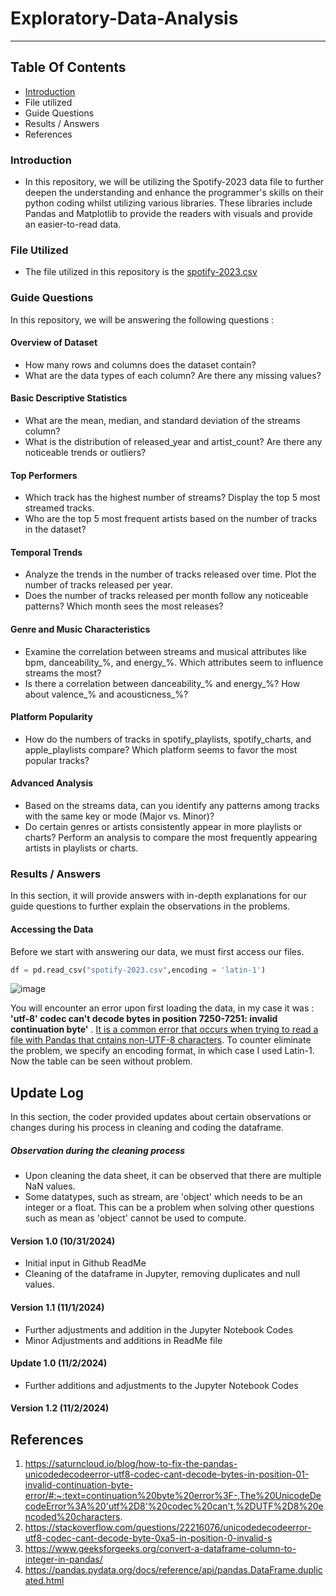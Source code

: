 # Exploratory-Data-Analysis
--- 

## Table Of Contents
 * [Introduction](#Introduction)
 * File utilized
 * Guide Questions
 * Results / Answers
 * References 

### Introduction
* In this repository, we will be utilizing the Spotify-2023 data file to further deepen the understanding and enhance the programmer's skills on their python coding whilst utilizing various libraries. These libraries include Pandas and Matplotlib to provide the readers with visuals and provide an easier-to-read data. 

### File Utilized
* The file utilized in this repository is the
[spotify-2023.csv](https://github.com/user-attachments/files/17621217/spotify-2023.csv)


### Guide Questions
In this repository, we will be answering the following questions : 

#### Overview of Dataset
* How many rows and columns does the dataset contain?
* What are the data types of each column? Are there any missing values?

#### Basic Descriptive Statistics
* What are the mean, median, and standard deviation of the streams column?
* What is the distribution of released_year and artist_count? Are there any noticeable trends or outliers?

#### Top Performers
* Which track has the highest number of streams? Display the top 5 most streamed tracks.
* Who are the top 5 most frequent artists based on the number of tracks in the dataset?

#### Temporal Trends
* Analyze the trends in the number of tracks released over time. Plot the number of tracks released per year.
* Does the number of tracks released per month follow any noticeable patterns? Which month sees the most releases?
#### Genre and Music Characteristics
* Examine the correlation between streams and musical attributes like bpm, danceability_%, and energy_%. Which attributes seem to influence streams the most?
* Is there a correlation between danceability_% and energy_%? How about valence_% and acousticness_%?

####  Platform Popularity
* How do the numbers of tracks in spotify_playlists, spotify_charts, and apple_playlists compare? Which platform seems to favor the most popular tracks?
####  Advanced Analysis
* Based on the streams data, can you identify any patterns among tracks with the same key or mode (Major vs. Minor)?
* Do certain genres or artists consistently appear in more playlists or charts? Perform an analysis to compare the most frequently appearing artists in playlists or charts.

### Results / Answers
In this section, it will provide answers with in-depth explanations for our guide questions to further explain the observations in the problems. 

#### Accessing the Data

Before we start with answering our data, we must first access our files.

```python
df = pd.read_csv("spotify-2023.csv",encoding = 'latin-1')

```
![image](https://github.com/user-attachments/assets/d33b8cf4-cb6b-45d2-884b-2203b7735443)
 
You will encounter an error upon first loading the data, in my case it was :
**'utf-8' codec can't decode bytes in position 7250-7251: invalid continuation byte'** . [It is a common error that occurs when trying to read a file with Pandas that cntains non-UTF-8 characters](https://saturncloud.io/blog/how-to-fix-the-pandas-unicodedecodeerror-utf8-codec-cant-decode-bytes-in-position-01-invalid-continuation-byte-error/#:~:text=continuation%20byte%20error%3F-,The%20UnicodeDecodeError%3A%20'utf%2D8'%20codec%20can't,%2DUTF%2D8%20encoded%20characters.). To counter eliminate the problem, we specify an encoding format, in which case I used Latin-1. Now the table can be seen without problem. 

## Update Log
In this section, the coder provided updates about certain observations or changes during his process in cleaning and coding the dataframe. 

##### Observation during the cleaning process
* Upon cleaning the data sheet, it can be observed that there are multiple NaN values.
* Some datatypes, such as stream, are 'object' which needs to be an integer or a float. This can be a problem when solving other questions such as mean as 'object' cannot be used to compute. 

#### Version 1.0 (10/31/2024)
 * Initial input in Github ReadMe
 * Cleaning of the dataframe in Jupyter, removing duplicates and null values.

#### Version 1.1 (11/1/2024)
* Further adjustments and addition in the Jupyter Notebook Codes 
* Minor Adjustments and additions in ReadMe file

#### Update 1.0 (11/2/2024)
* Further additions and adjustments to the Jupyter Notebook Codes

####  Version 1.2 (11/2/2024)


## References
1. https://saturncloud.io/blog/how-to-fix-the-pandas-unicodedecodeerror-utf8-codec-cant-decode-bytes-in-position-01-invalid-continuation-byte-error/#:~:text=continuation%20byte%20error%3F-,The%20UnicodeDecodeError%3A%20'utf%2D8'%20codec%20can't,%2DUTF%2D8%20encoded%20characters.
2. https://stackoverflow.com/questions/22216076/unicodedecodeerror-utf8-codec-cant-decode-byte-0xa5-in-position-0-invalid-s
3. https://www.geeksforgeeks.org/convert-a-dataframe-column-to-integer-in-pandas/
4. https://pandas.pydata.org/docs/reference/api/pandas.DataFrame.duplicated.html


